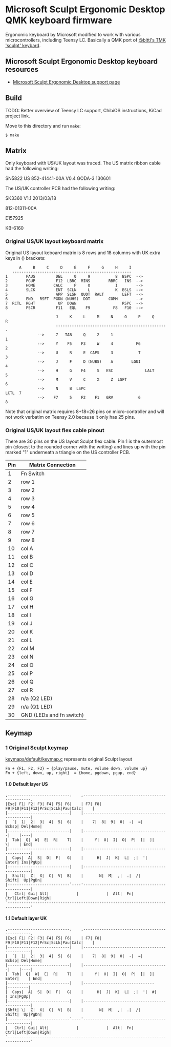 Microsoft Sculpt Ergonomic Desktop QMK keyboard firmware
======================
Ergonomic keyboard by Microsoft modified to work with various microcontrollers, including Teensy LC.
Basically a QMK port of [@blttl's TMK 'sculpt' keybard](https://github.com/blttll/tmk_keyboard/tree/master/keyboard/sculpt).

## Microsoft Sculpt Ergonomic Desktop keyboard resources
- [Microsoft Sculpt Ergonomic Desktop support page](https://www.microsoft.com/hardware/en-us/d/sculpt-ergonomic-desktop)

## Build

TODO: Better overview of Teensy LC support, ChibiOS instructions, KiCad project link.

Move to this directory and run `make`:

    $ make

## Matrix
Only keyboard with US/UK layout was traced. The US matrix ribbon cable had the following writing:

SN5822 US 852-41441-00A V0.4 GODA-3 130601

The US/UK controller PCB had the following writing:

SK3360 V1.1 2013/03/18

812-01311-00A

E157925

KB-6160

### Original US/UK layout keyboard matrix
Original US layout keboard matrix is 8 rows and 18 columns with UK extra keys in () brackets:

          A     B     C     D     E     F     G     H     I
       ----------------------------------------------------
    1        PAUS         DEL     0     9           8  BSPC  -->
    2        PGUP         F12  LBRC  MINS        RBRC   INS  -->
    3        HOME        CALC     P     O           I        -->
    4        SLCK         ENT  SCLN     L           K  BSLS  -->
    5                     APP  SLSH  QUOT  RALT        LEFT  -->
    6        END   RSFT  PGDN (NUHS)  DOT        COMM        -->
    7  RCTL  RGHT          UP  DOWN                    RSPC  -->
    8        PSCR         F11   EQL    F9          F8   F10  -->

                          J     K     L     M     N     O     P     Q     R
                          -------------------------------------------------
                  -->     7   TAB     Q     2     1                          1
                  -->     Y    F5    F3     W     4          F6              2
                  -->     U     R     E  CAPS     3           T              3
                  -->     J     F     D (NUBS)    A        LGUI              4
                  -->     H     G    F4     S   ESC              LALT        5
                  -->     M     V     C     X     Z  LSFT                    6
                  -->     N     B  LSPC                                LCTL  7
                  -->    F7     5    F2    F1   GRV           6              8

Note that original matrix requires 8+18=26 pins on micro-controller and will
not work verbatim on Teensy 2.0 because it only has 25 pins.

### Original US/UK layout flex cable pinout

There are 30 pins on the US layout Sculpt flex cable. Pin 1 is the outermost
pin (closest to the rounded corner with the writing) and lines up with the
pin marked "1" underneath a triangle on the US controller PCB.

| Pin | Matrix Connection        |
| --- | ------------------------ |
| 1   | Fn Switch                |
| 2   | row 1                    |
| 3   | row 2                    |
| 4   | row 3                    |
| 5   | row 4                    |
| 6   | row 5                    |
| 7   | row 6                    |
| 8   | row 7                    |
| 9   | row 8                    |
| 10  | col A                    |
| 11  | col B                    |
| 12  | col C                    |
| 13  | col D                    |
| 14  | col E                    |
| 15  | col F                    |
| 16  | col G                    |
| 17  | col H                    |
| 18  | col I                    |
| 19  | col J                    |
| 20  | col K                    |
| 21  | col L                    |
| 22  | col M                    |
| 23  | col N                    |
| 24  | col O                    |
| 25  | col P                    |
| 26  | col Q                    |
| 27  | col R                    |
| 28  | n/a (Q2 LED)             |
| 29  | n/a (Q1 LED)             |
| 30  | GND (LEDs and fn switch) |

## Keymap

### 1  Original Sculpt keymap
[keymaps/default/keymap.c](keymaps/default/keymap.c) represents original Sculpt layout

    Fn + {F1, F2, F3} = {play/pause, mute, volume down, volume up}
    Fn + {left, down, up, right}  = {home, pgdown, pgup, end}

#### 1.0 Default layer US
    ,---------------------------.    ,-----------------------------------------------.
    |Esc| F1| F2| F3| F4| F5| F6|    | F7| F8| F9|F10|F11|F12|PrSc|ScLk|Pau|Calc|    |
    |---------------------------|    |-----------------------------------------------|
    |  `|  1|  2|  3|  4|  5|  6|    |    7|  8|  9|  0|  -|  =|      Bcksp| Del|Home|
    |---------------------------|    |-------------------------------------|    |----|
    |  Tab|  Q|  W|  E|  R|    T|    |     Y|  U|  I|  O|  P|  [|  ]|     \|    | End|
    |---------------------------|    |-----------------------------------------------|
    |  Caps|  A|  S|  D|  F|   G|    |      H|  J|  K|  L|  ;|  '|    Enter| Ins|PgUp|
    |---------------------------|    |-----------------------------------------------|
    |  Shift|  Z|  X|  C|  V|  B|    |       N|  M|  ,|  .|  /|       Shift|  Up|PgDn|
    |---------------------------`----'-----------------------------------------------|
    |   Ctrl| Gui| Alt|            |            |  Alt|  Fn|      Ctrl|Left|Down|Righ|
    `--------------------------------------------------------------------------------'


 #### 1.1 Default layer UK
    ,---------------------------.    ,-----------------------------------------------.
    |Esc| F1| F2| F3| F4| F5| F6|    | F7| F8| F9|F10|F11|F12|PrSc|ScLk|Pau|Calc|    |
    |---------------------------|    |-----------------------------------------------|
    |  `|  1|  2|  3|  4|  5|  6|    |    7|  8|  9|  0|  -|  =|      Bcksp| Del|Home|
    |---------------------------|    |-------------------------------------|    |----|
    |  Tab|  Q|  W|  E|  R|    T|    |     Y|  U|  I|  O|  P|  [|  ]| Enter|    | End|
    |---------------------------|    |-------------------------------      |---------|
    |  Caps|  A|  S|  D|  F|   G|    |      H|  J|  K|  L|  ;|  '|  #|     | Ins|PgUp|
    |---------------------------|    |-----------------------------------------------|
    |Shft| \|  Z|  X|  C|  V|  B|    |       N|  M|  ,|  .|  /|       Shift|  Up|PgDn|
    |---------------------------`----'-----------------------------------------------|
    |   Ctrl| Gui| Alt|            |            |  Alt|  Fn|      Ctrl|Left|Down|Righ|
    `--------------------------------------------------------------------------------'
